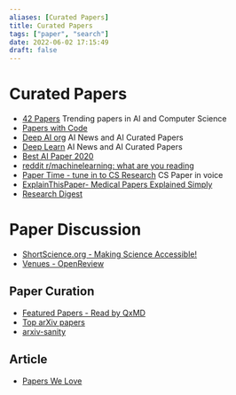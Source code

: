 ```yaml
---
aliases: [Curated Papers]
title: Curated Papers
tags: ["paper", "search"]
date: 2022-06-02 17:15:49
draft: false
---
```


# Curated Papers

- [42 Papers](https://42papers.com/) Trending papers in AI and Computer Science
- [Papers with Code](https://paperswithcode.com/)
- [Deep AI org](https://deepai.org/) AI News and AI Curated Papers
- [Deep Learn](https://deeplearn.org/) AI News and AI Curated Papers
- [Best AI Paper 2020](https://github.com/louisfb01/Best_AI_paper_2020)
- [reddit r/machinelearning: what are you reading](https://teddit.net/r/MachineLearning/comments/ijjcep/d_machine_learning_wayr_what_are_you_reading_week/)
- [Paper Time - tune in to CS Research](https://papertime.app/) CS Paper in voice
- [ExplainThisPaper- Medical Papers Explained Simply](https://explainthispaper.com/)
- [Research Digest](https://digest.bps.org.uk/)

# Paper Discussion

- [ShortScience.org - Making Science Accessible!](https://www.shortscience.org/)
- [Venues - OpenReview](https://openreview.net/)

## Paper Curation

- [Featured Papers - Read by QxMD](https://read.qxmd.com/)
- [Top arXiv papers](https://scirate.com/)
- [arxiv-sanity](https://arxiv-sanity-lite.com/)

## Article

- [Papers We Love](https://paperswelove.org/)
